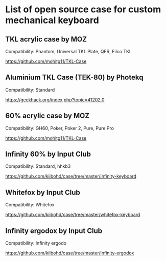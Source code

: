 # List of open source case for custom mechanical keyboard


## TKL acrylic case by MOZ
Compatibility: Phantom, Universal TKL Plate, QFR, Filco TKL 

https://github.com/mohitg11/TKL-Case


## Aluminium TKL Case (TEK-80) by Photekq
Compatibility: Standard

https://geekhack.org/index.php?topic=41202.0


## 60% acrylic case by MOZ
Compatibility: GH60, Poker, Poker 2, Pure, Pure Pro 

https://github.com/mohitg11/TKL-Case


## Infinity 60% by Input Club
Compatibility: Standard, hhkb3

https://github.com/kiibohd/case/tree/master/infinity-keyboard


## Whitefox by Input Club
Compatibility: Whitefox

https://github.com/kiibohd/case/tree/master/whitefox-keyboard


## Infinity ergodox by Input Club
Compatibility: Infinity ergodo

https://github.com/kiibohd/case/tree/master/infinity-ergodox
